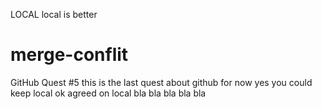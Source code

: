 LOCAL
local is better
# merge-conflit
GitHub Quest #5
this is the last quest about github for now
yes you could keep local
ok agreed on local
bla bla bla bla bla 